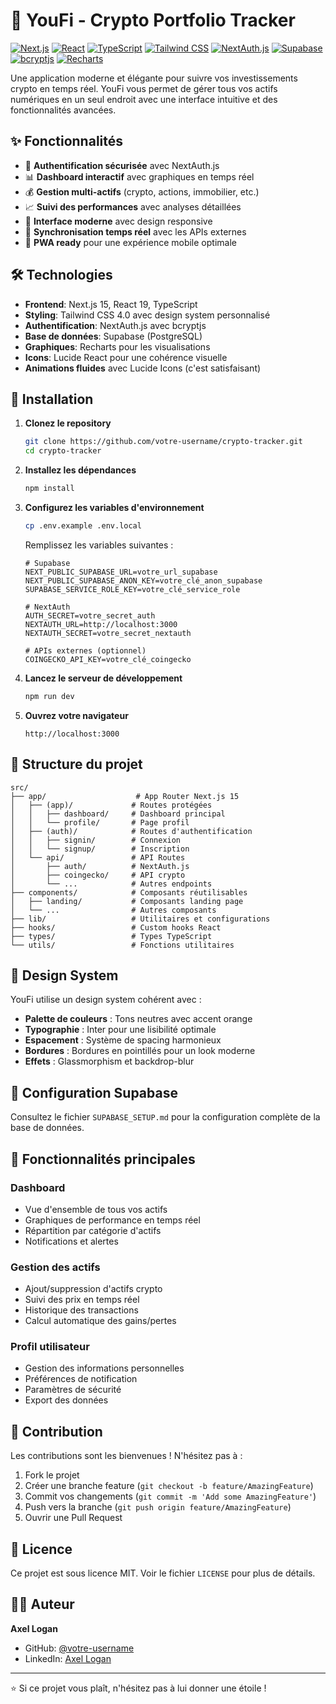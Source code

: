# 🌟 YouFi - Crypto Portfolio Tracker

[![Next.js](https://img.shields.io/badge/Next.js-15.3.4-black?logo=next.js&logoColor=white)](https://nextjs.org/)
[![React](https://img.shields.io/badge/React-19.1.0-blue?logo=react&logoColor=white)](https://reactjs.org/)
[![TypeScript](https://img.shields.io/badge/TypeScript-5.0-blue?logo=typescript&logoColor=white)](https://www.typescriptlang.org/)
[![Tailwind CSS](https://img.shields.io/badge/Tailwind-4.0-38B2AC?logo=tailwind-css&logoColor=white)](https://tailwindcss.com/)
[![NextAuth.js](https://img.shields.io/badge/NextAuth.js-5.0-purple?logo=auth0&logoColor=white)](https://next-auth.js.org/)
[![Supabase](https://img.shields.io/badge/Supabase-2.50.0-green?logo=supabase&logoColor=white)](https://supabase.com/)
[![bcryptjs](https://img.shields.io/badge/bcryptjs-3.0.2-orange?logo=node.js&logoColor=white)](https://github.com/dcodeIO/bcrypt.js/)
[![Recharts](https://img.shields.io/badge/Recharts-2.15.3-blue?logo=chart.js&logoColor=white)](https://recharts.org/)

Une application moderne et élégante pour suivre vos investissements crypto en temps réel. YouFi vous permet de gérer tous vos actifs numériques en un seul endroit avec une interface intuitive et des fonctionnalités avancées.

## ✨ Fonctionnalités

- 🔐 **Authentification sécurisée** avec NextAuth.js
- 📊 **Dashboard interactif** avec graphiques en temps réel
- 💰 **Gestion multi-actifs** (crypto, actions, immobilier, etc.)
- 📈 **Suivi des performances** avec analyses détaillées
- 🎨 **Interface moderne** avec design responsive
- 🔄 **Synchronisation temps réel** avec les APIs externes
- 📱 **PWA ready** pour une expérience mobile optimale

## 🛠️ Technologies

- **Frontend**: Next.js 15, React 19, TypeScript
- **Styling**: Tailwind CSS 4.0 avec design system personnalisé
- **Authentification**: NextAuth.js avec bcryptjs
- **Base de données**: Supabase (PostgreSQL)
- **Graphiques**: Recharts pour les visualisations
- **Icons**: Lucide React pour une cohérence visuelle
- **Animations fluides** avec Lucide Icons (c'est satisfaisant)

## 🚀 Installation

1. **Clonez le repository**
   ```bash
   git clone https://github.com/votre-username/crypto-tracker.git
   cd crypto-tracker
   ```

2. **Installez les dépendances**
   ```bash
   npm install
   ```

3. **Configurez les variables d'environnement**
   ```bash
   cp .env.example .env.local
   ```
   
   Remplissez les variables suivantes :
   ```env
   # Supabase
   NEXT_PUBLIC_SUPABASE_URL=votre_url_supabase
   NEXT_PUBLIC_SUPABASE_ANON_KEY=votre_clé_anon_supabase
   SUPABASE_SERVICE_ROLE_KEY=votre_clé_service_role
   
   # NextAuth
   AUTH_SECRET=votre_secret_auth
   NEXTAUTH_URL=http://localhost:3000
   NEXTAUTH_SECRET=votre_secret_nextauth
   
   # APIs externes (optionnel)
   COINGECKO_API_KEY=votre_clé_coingecko
   ```

4. **Lancez le serveur de développement**
   ```bash
   npm run dev
   ```

5. **Ouvrez votre navigateur**
   ```
   http://localhost:3000
   ```

## 📁 Structure du projet

```
src/
├── app/                    # App Router Next.js 15
│   ├── (app)/             # Routes protégées
│   │   ├── dashboard/     # Dashboard principal
│   │   └── profile/       # Page profil
│   ├── (auth)/            # Routes d'authentification
│   │   ├── signin/        # Connexion
│   │   └── signup/        # Inscription
│   └── api/               # API Routes
│       ├── auth/          # NextAuth.js
│       ├── coingecko/     # API crypto
│       └── ...            # Autres endpoints
├── components/            # Composants réutilisables
│   ├── landing/           # Composants landing page
│   └── ...                # Autres composants
├── lib/                   # Utilitaires et configurations
├── hooks/                 # Custom hooks React
├── types/                 # Types TypeScript
└── utils/                 # Fonctions utilitaires
```

## 🎨 Design System

YouFi utilise un design system cohérent avec :

- **Palette de couleurs** : Tons neutres avec accent orange
- **Typographie** : Inter pour une lisibilité optimale
- **Espacement** : Système de spacing harmonieux
- **Bordures** : Bordures en pointillés pour un look moderne
- **Effets** : Glassmorphism et backdrop-blur

## 🔧 Configuration Supabase

Consultez le fichier `SUPABASE_SETUP.md` pour la configuration complète de la base de données.

## 📱 Fonctionnalités principales

### Dashboard
- Vue d'ensemble de tous vos actifs
- Graphiques de performance en temps réel
- Répartition par catégorie d'actifs
- Notifications et alertes

### Gestion des actifs
- Ajout/suppression d'actifs crypto
- Suivi des prix en temps réel
- Historique des transactions
- Calcul automatique des gains/pertes

### Profil utilisateur
- Gestion des informations personnelles
- Préférences de notification
- Paramètres de sécurité
- Export des données

## 🤝 Contribution

Les contributions sont les bienvenues ! N'hésitez pas à :

1. Fork le projet
2. Créer une branche feature (`git checkout -b feature/AmazingFeature`)
3. Commit vos changements (`git commit -m 'Add some AmazingFeature'`)
4. Push vers la branche (`git push origin feature/AmazingFeature`)
5. Ouvrir une Pull Request

## 📄 Licence

Ce projet est sous licence MIT. Voir le fichier `LICENSE` pour plus de détails.

## 👨‍💻 Auteur

**Axel Logan**
- GitHub: [@votre-username](https://github.com/votre-username)
- LinkedIn: [Axel Logan](https://linkedin.com/in/axel-logan)

---

⭐ Si ce projet vous plaît, n'hésitez pas à lui donner une étoile !
